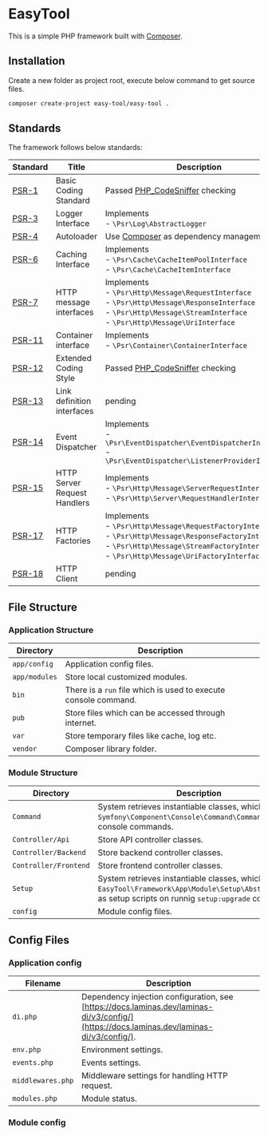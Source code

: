 # EasyTool

This is a simple PHP framework built with [Composer](https://getcomposer.org/).

## Installation

Create a new folder as project root, execute below command to get source files.

```sh
composer create-project easy-tool/easy-tool .
```

## Standards

The framework follows below standards:

|Standard|Title|Description|
|---|---|---|
|[PSR-1](https://www.php-fig.org/psr/psr-1/)|Basic Coding Standard|Passed [PHP_CodeSniffer](https://github.com/squizlabs/php_codesniffer) checking|
|[PSR-3](https://www.php-fig.org/psr/psr-3/)|Logger Interface|Implements<br/>- `\Psr\Log\AbstractLogger`|
|[PSR-4](https://www.php-fig.org/psr/psr-4/)|Autoloader|Use [Composer](https://getcomposer.org/) as dependency management|
|[PSR-6](https://www.php-fig.org/psr/psr-6/)|Caching Interface|Implements<br/>- `\Psr\Cache\CacheItemPoolInterface`<br/>- `\Psr\Cache\CacheItemInterface`|
|[PSR-7](https://www.php-fig.org/psr/psr-7/)|HTTP message interfaces|Implements<br/>- `\Psr\Http\Message\RequestInterface`<br/>- `\Psr\Http\Message\ResponseInterface`<br/>- `\Psr\Http\Message\StreamInterface`<br/>- `\Psr\Http\Message\UriInterface`|
|[PSR-11](https://www.php-fig.org/psr/psr-11/)|Container interface|Implements<br/>- `\Psr\Container\ContainerInterface`|
|[PSR-12](https://www.php-fig.org/psr/psr-12/)|Extended Coding Style|Passed [PHP_CodeSniffer](https://github.com/squizlabs/php_codesniffer) checking|
|[PSR-13](https://www.php-fig.org/psr/psr-13/)|Link definition interfaces|pending|
|[PSR-14](https://www.php-fig.org/psr/psr-14/)|Event Dispatcher|Implements<br/>- `\Psr\EventDispatcher\EventDispatcherInterface`<br/>-  `\Psr\EventDispatcher\ListenerProviderInterface`|
|[PSR-15](https://www.php-fig.org/psr/psr-15/)|HTTP Server Request Handlers|Implements<br/>- `\Psr\Http\Message\ServerRequestInterface`<br/>- `\Psr\Http\Server\RequestHandlerInterface`|
|[PSR-17](https://www.php-fig.org/psr/psr-17/)|HTTP Factories|Implements<br/>- `\Psr\Http\Message\RequestFactoryInterface`<br/>- `\Psr\Http\Message\ResponseFactoryInterface`<br/>- `\Psr\Http\Message\StreamFactoryInterface`<br/>- `\Psr\Http\Message\UriFactoryInterface`|
|[PSR-18](https://www.php-fig.org/psr/psr-18/)|HTTP Client|pending|

## File Structure

### Application Structure

|Directory|Description|
|---|---|
|`app/config`|Application config files.|
|`app/modules`|Store local customized modules.|
|`bin`|There is a `run` file which is used to execute console command.|
|`pub`|Store files which can be accessed through internet.|
|`var`|Store temporary files like cache, log etc.|
|`vendor`|Composer library folder.|

### Module Structure

|Directory|Description|
|---|---|
|`Command`|System retrieves instantiable classes, which extend `Symfony\Component\Console\Command\Command`, as console commands.|
|`Controller/Api`|Store API controller classes.|
|`Controller/Backend`|Store backend controller classes.|
|`Controller/Frontend`|Store frontend controller classes.|
|`Setup`|System retrieves instantiable classes, which extend `EasyTool\Framework\App\Module\Setup\AbstractSetup`, as setup scripts on runnig `setup:upgrade` command.|
|`config`|Module config files.|

## Config Files

### Application config

|Filename|Description|
|---|---|
|`di.php`|Dependency injection configuration, see [https://docs.laminas.dev/laminas-di/v3/config/](https://docs.laminas.dev/laminas-di/v3/config/).|
|`env.php`|Environment settings.|
|`events.php`|Events settings.|
|`middlewares.php`|Middleware settings for handling HTTP request.|
|`modules.php`|Module status.|

### Module config

